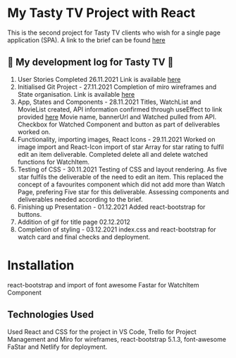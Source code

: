 # My Tasty TV Project with React

This is the second project for Tasty TV clients who wish for a single page application (SPA). A link to the brief can be found [here](https://docs.google.com/document/d/1-GVAPklgZZkyeYGi1Y0W6LQszZEmD7P5GxO8g3V79uk/edit#)

## :cinema: My development log for Tasty TV :cinema:

1. User Stories Completed 26.11.2021
Link is available [here](https://docs.google.com/document/d/1fXmgrX4mpw7XSIafZUx9lVqEjp5-G1g5XsAaOkIceR0/edit?usp=sharing
)
2. Initialised Git Project - 27.11.2021
Completion of miro wireframes and State organisation. Link is available [here](https://miro.com/app/board/uXjVOfMlIbI=/)
3. App, States and Components - 28.11.2021 Titles, WatchList and MovieList created, API information confirmed through useEffect to link provided [here](https://hub.dummyapis.com/vj/wzGUkpZ) Movie name, bannerUrl and Watched pulled from API. Checkbox for Watched Component and button as part of deliverables worked on.
4. Functionality, importing images, React Icons - 29.11.2021 
Worked on image import and React-Icon import of star Array for star rating to fulfil edit an item deliverable. Completed delete all and delete watched functions for WatchItem. 
5. Testing of CSS - 30.11.2021 Testing of CSS and layout rendering. As five star fulfils the deliverable of the need to edit an item. This replaced the concept of a favourites component which did not add more than Watch Page, prefering Five star for this deliverable. Assessing components and deliverables needed according to the brief.  
6. Finishing up Presentation - 01.12.2021 Added react-bootstrap for buttons. 
7. Addition of gif for title page 02.12.2012
8. Completion of styling - 03.12.2021 index.css and react-bootstrap for watch card and final checks and deployment.
# Installation  
react-bootstrap and import of font awesome Fastar for WatchItem Component 

## Technologies Used 
Used React and CSS for the project in VS Code, Trello for Project Management and Miro for wireframes, react-bootstrap 5.1.3, font-awesome FaStar and Netlify for deployment.

